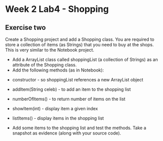 # Week 2 Lab4 - Shopping

## Exercise two

Create a Shopping project and add a Shopping class. You are required to store a collection of items (as Strings) that you need to buy at the shops. This is very similar to the Notebook project.

- Add a ArrayList class called shoppingList (a collection of Strings) as an attribute of the Shopping class.
- Add the following methods (as in Notebook):

* constructor - so shoppingList references a new ArrayList object

* addItem(String celeb) - to add an item to the shopping list

* numberOfItems() - to return number of items on the list

* showItem(int) - display item a given index

* listItems() - display items in the shopping list

- Add some items to the shopping list and test the methods. Take a snapshot as evidence (along with your source code).
